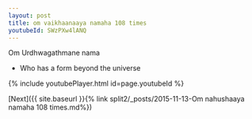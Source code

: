 ```yaml
---
layout: post
title: om vaikhaanaaya namaha 108 times
youtubeId: SWzPXw4lANQ
---
```

 
 
Om Urdhwagathmane nama 
 
 -  Who has a form beyond the universe 
 
  
 
  
 
 
 
 
 
 


{% include youtubePlayer.html id=page.youtubeId %}
 
[Next]({{ site.baseurl }}{% link  split2/_posts/2015-11-13-Om nahushaaya namaha 108 times.md%})
 
